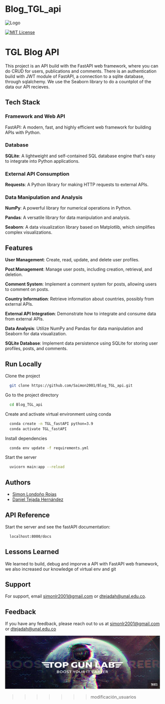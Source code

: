 
# Blog_TGL_api

![Logo](./images/proyecto_final.png)

[![MIT License](https://img.shields.io/badge/License-MIT-green.svg)](https://choosealicense.com/licenses/mit/)

# TGL Blog API


This project is an API build with the FastAPI web framework, where you can do CRUD for users, publications and comments. There is an authentication build with JWT module of FastAPI, a connection to a sqlite database, through sqlalchemy. We use the Seaborn library to do a countplot of the data our API recieves. 


## Tech Stack


### **Framework and Web API**
FastAPI: A modern, fast, and highly efficient web framework for building APIs with Python.

### **Database**
**SQLite**: A lightweight and self-contained SQL database engine that's easy to integrate into Python applications.

### **External API Consumption**
**Requests**: A Python library for making HTTP requests to external APIs.

### **Data Manipulation and Analysis**
**NumPy**: A powerful library for numerical operations in Python.

**Pandas**: A versatile library for data manipulation and analysis.

**Seaborn**: A data visualization library based on Matplotlib, which simplifies complex visualizations.

## Features

**User Management**: Create, read, update, and delete user profiles.

**Post Management**: Manage user posts, including creation, retrieval, and deletion.

**Comment System**: Implement a comment system for posts, allowing users to comment on posts.

**Country Information**: Retrieve information about countries, possibly from external APIs.

**External API Integration**: Demonstrate how to integrate and consume data from external APIs.

**Data Analysis**: Utilize NumPy and Pandas for data manipulation and Seaborn for data visualization.

**SQLite Database**: Implement data persistence using SQLite for storing user profiles, posts, and comments.


## Run Locally

Clone the project

```bash
  git clone https://github.com/Saimon2001/Blog_TGL_api.git
```

Go to the project directory

```bash
  cd Blog_TGL_api
```

Create and activate virtual environment using conda

```bash
  conda create -n TGL_fastAPI python=3.9
  conda activate TGL_fastAPI
```

Install dependencies

```bash
  conda env update -f requirements.yml
```

Start the server

```bash
  uvicorn main:app --reload
```


## Authors

- [Simon Londoño Rojas]([https://www.linkedin.com/in/simon-londono-rojas])
- [Daniel Tejada Hernández]([www.linkedin.com/in/dtejadah])


## API Reference

Start the server and see the fastAPI documentation: 
```bash
  localhost:8000/docs
```

## Lessons Learned

We learned to build, debug and imporve a API with FastAPI web framework, we also increased our knowledge of virtual env and git


## Support

For support, email simonlr2001@gmail.com or dtejadah@unal.edu.co.


## Feedback

If you have any feedback, please reach out to us at simonlr2001@gmail.com or dtejadah@unal.edu.co


![Logo](./images/topGunLab.jpg)
>>>>>>> modificación_usuarios

